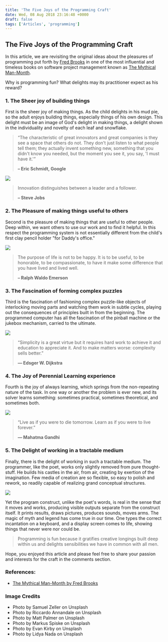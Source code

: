 ```yaml
---
title: 'The Five Joys of the Programming Craft'
date: Wed, 08 Aug 2018 23:16:48 +0000
draft: false
tags: ['Articles', 'programming']
---
```


The Five Joys of the Programming Craft
--------------------------------------

In this article, we are revisiting the original ideas about the pleasures of programming put forth by [Fred Brooks](https://en.wikipedia.org/wiki/Fred_Brooks) in one of the most influential and timeless books on software project management known as [The Mythical Man-Month](https://en.wikipedia.org/wiki/The_Mythical_Man-Month).

Why is programming fun? What delights may its practitioner expect as his reward?

### 1\. The Sheer joy of building things

First is the sheer joy of making things. As the child delights in his mud pie, so the adult enjoys building things, especially things of his own design. This delight must be an image of God's delight in making things, a delight shown in the individuality and novelty of each leaf and snowflake.

> “The characteristic of great innovators and great companies is they see a space that others do not. They don't just listen to what people tell them; they actually invent something new, something that you didn't know you needed, but the moment you see it, you say, 'I must have it.'”
> 
> **– Eric Schmidt, Google**

![](http://hangaroundtheweb.com/wp-content/uploads/2018/08/sheer-joy.jpg)

> Innovation distinguishes between a leader and a follower.
> 
> **– Steve Jobs**

### 2\. The Pleasure of making things useful to others

Second is the pleasure of making things that are useful to other people. Deep within, we want others to use our work and to find it helpful. In this respect the programming system is not essentially different from the child's first clay pencil holder "for Daddy's office."

![](http://hangaroundtheweb.com/wp-content/uploads/2018/08/useful-to-others.jpg)

> The purpose of life is not to be happy. It is to be useful, to be honorable, to be compassionate, to have it make some difference that you have lived and lived well.
> 
> **– Ralph Waldo Emerson**

### 3\. The Fascination of forming complex puzzles

Third is the fascination of fashioning complex puzzle-like objects of interlocking moving parts and watching them work in subtle cycles, playing out the consequences of principles built in from the beginning. The programmed computer has all the fascination of the pinball machine or the jukebox mechanism, carried to the ultimate.

![](http://hangaroundtheweb.com/wp-content/uploads/2018/08/complex-puzzles.jpg)

> “Simplicity is a great virtue but it requires hard work to achieve it and education to appreciate it. And to make matters worse: complexity sells better.”
> 
> **― Edsger W. Dijkstra**

### 4\. The Joy of Perennial Learning experience

Fourth is the joy of always learning, which springs from the non-repeating nature of the task. In one way or another the problem is ever new, and its solver learns something: sometimes practical, sometimes theoretical, and sometimes both.

![](http://hangaroundtheweb.com/wp-content/uploads/2018/08/perennial-learning.jpg)

> “Live as if you were to die tomorrow. Learn as if you were to live forever.”
> 
> **― Mahatma Gandhi**

### 5\. The Delight of working in a tractable medium

Finally, there is the delight of working in such a tractable medium. The programmer, like the poet, works only slightly removed from pure thought-stuff. He builds his castles in the air, from air, creating by exertion of the imagination. Few media of creation are so flexible, so easy to polish and rework, so readily capable of realizing grand conceptual structures.

![](http://hangaroundtheweb.com/wp-content/uploads/2018/08/tractable-medium.jpg)

Yet the program construct, unlike the poet's words, is real in the sense that it moves and works, producing visible outputs separate from the construct itself. It prints results, draws pictures, produces sounds, moves arms. The magic of myth and legend has come true in our time. One types the correct incantation on a keyboard, and a display screen comes to life, showing things that never were nor could be.

> Programming is fun because it gratifies creative longings built deep within us and delights sensibilities we have in common with all men.

Hope, you enjoyed this article and please feel free to share your passion and interests for the craft in the comments section.

### References:

*   [The Mythical Man-Month by Fred Brooks](https://en.wikipedia.org/wiki/The_Mythical_Man-Month)

### Image Credits

*   Photo by Samuel Zeller on Unsplash
*   Photo by Riccardo Annandale on Unsplash
*   Photo by Matt Palmer on Unsplash
*   Photo by Markus Spiske on Unsplash
*   Photo by Evan Kirby on Unsplash
*   Photo by Lidya Nada on Unsplash